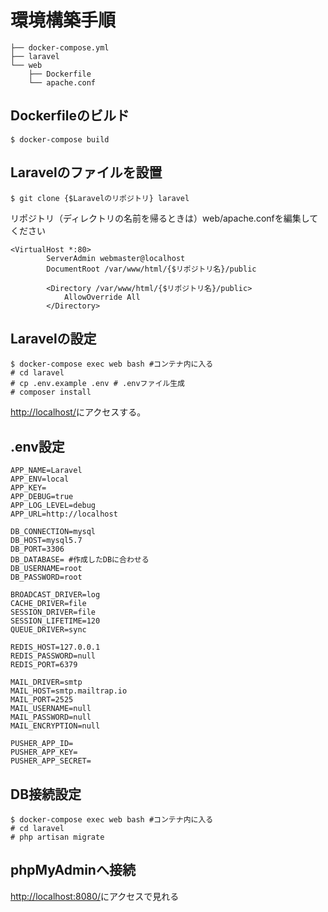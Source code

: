 # 環境構築手順

```docker-php-apache-ubuntu
├── docker-compose.yml
├── laravel
└── web
    ├── Dockerfile
    └── apache.conf
```

## Dockerfileのビルド

```console
$ docker-compose build
```

## Laravelのファイルを設置

```console
$ git clone {$Laravelのリポジトリ} laravel
```

リポジトリ（ディレクトリの名前を帰るときは）web/apache.confを編集してください
```
<VirtualHost *:80>
        ServerAdmin webmaster@localhost
        DocumentRoot /var/www/html/{$リポジトリ名}/public

        <Directory /var/www/html/{$リポジトリ名}/public>
            AllowOverride All
        </Directory> 
```

## Laravelの設定

```console
$ docker-compose exec web bash #コンテナ内に入る
# cd laravel
# cp .env.example .env # .envファイル生成
# composer install
```

[http://localhost/](http://localhost/)にアクセスする。

## .env設定

```
APP_NAME=Laravel
APP_ENV=local
APP_KEY=
APP_DEBUG=true
APP_LOG_LEVEL=debug
APP_URL=http://localhost

DB_CONNECTION=mysql
DB_HOST=mysql5.7
DB_PORT=3306
DB_DATABASE= #作成したDBに合わせる 
DB_USERNAME=root
DB_PASSWORD=root

BROADCAST_DRIVER=log
CACHE_DRIVER=file
SESSION_DRIVER=file
SESSION_LIFETIME=120
QUEUE_DRIVER=sync

REDIS_HOST=127.0.0.1
REDIS_PASSWORD=null
REDIS_PORT=6379

MAIL_DRIVER=smtp
MAIL_HOST=smtp.mailtrap.io
MAIL_PORT=2525
MAIL_USERNAME=null
MAIL_PASSWORD=null
MAIL_ENCRYPTION=null

PUSHER_APP_ID=
PUSHER_APP_KEY=
PUSHER_APP_SECRET=
```

## DB接続設定

```
$ docker-compose exec web bash #コンテナ内に入る
# cd laravel
# php artisan migrate
```

## phpMyAdminへ接続

[http://localhost:8080/](http://localhost:8080/)にアクセスで見れる